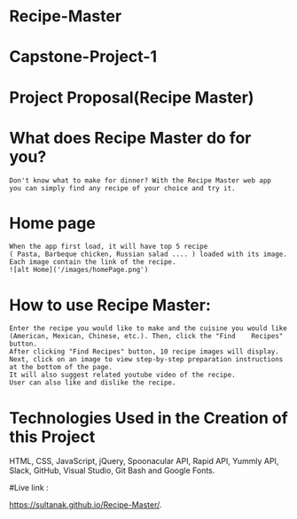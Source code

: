 # Recipe-Master
# Capstone-Project-1

# Project Proposal(Recipe Master)

# What does Recipe Master do for you?
    Don't know what to make for dinner? With the Recipe Master web app 
    you can simply find any recipe of your choice and try it.
# Home page
    When the app first load, it will have top 5 recipe 
    ( Pasta, Barbeque chicken, Russian salad .... ) loaded with its image. 
    Each image contain the link of the recipe.
    ![alt Home]('/images/homePage.png')
# How to use Recipe Master:
    Enter the recipe you would like to make and the cuisine you would like (American, Mexican, Chinese, etc.). Then, click the "Find    Recipes" button.
    After clicking "Find Recipes" button, 10 recipe images will display.
    Next, click on an image to view step-by-step preparation instructions at the bottom of the page.
    It will also suggest related youtube video of the recipe.
    User can also like and dislike the recipe.
    
# Technologies Used in the Creation of this Project

HTML,
CSS,
JavaScript,
jQuery,
Spoonacular API,
Rapid API,
Yummly API,
Slack,
GitHub,
Visual Studio, 
Git Bash and
Google Fonts.

#Live link :
 
 https://sultanak.github.io/Recipe-Master/.
